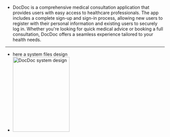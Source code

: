 - DocDoc is a comprehensive medical consultation application that provides users with easy access to healthcare professionals. The app includes a complete sign-up and sign-in process, allowing new users to register with their personal information and existing users to securely log in. Whether you're looking for quick medical advice or booking a full consultation, DocDoc offers a seamless experience tailored to your health needs.
----------------------------
- here a system files design
- <img width="179" height="236" alt="DocDoc system design" src="https://github.com/user-attachments/assets/eb0601ae-010e-448d-8448-5116eb692b0e" />

